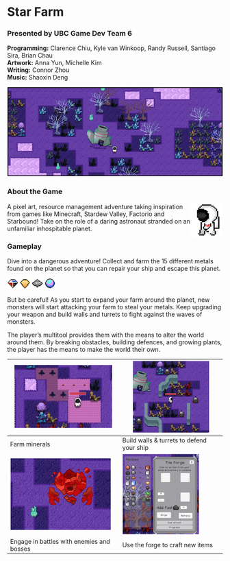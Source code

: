 # Star Farm

### Presented by UBC Game Dev Team 6

**Programming:** Clarence Chiu, Kyle van Winkoop, Randy Russell, Santiago Sira, Brian Chau\
**Artwork:** Anna Yun, Michelle Kim\
**Writing:** Connor Zhou\
**Music:** Shaoxin Deng

![Game preview](docs/main.png)

### About the Game

<img alt="player avatar" align="right" src="docs/player.png" width="15%">

A pixel art, resource management adventure taking inspiration from games like Minecraft, Stardew Valley, Factorio and Starbound! Take on the role of a daring astronaut stranded on an unfamiliar inhospitable planet.

### Gameplay 

Dive into a dangerous adventure! Collect and farm the 15 different metals found on the planet so that you can repair your ship and escape this planet. 

<p>
  <img alt="metal 1" src="docs/metal-1.png" width="5%">
  <img alt="metal 2" src="docs/metal-2.png" width="5%">
  <img alt="metal 3" src="docs/metal-3.png" width="5%">
  <img alt="metal 4" src="docs/metal-4.png" width="5%">
</p>

But be careful! As you start to expand your farm around the planet, new monsters will start attacking your farm to steal your metals. Keep upgrading your weapon and build walls and turrets to fight against the waves of monsters.

The player’s multitool provides them with the means to alter the world around them. By breaking obstacles, building defences, and growing plants, the player has the means to make the world their own. 	

| ![Farm minerals](docs/farming.png)  | ![walls & turrets](docs/walls-turrets.png)  |
| ------------- | ------------- |
| Farm minerals  | Build walls & turrets to defend your ship |
| ![combat](docs/boss.png)  | ![forge](docs/forge.png)  |
| Engage in battles with enemies and bosses  | Use the forge to craft new items |
